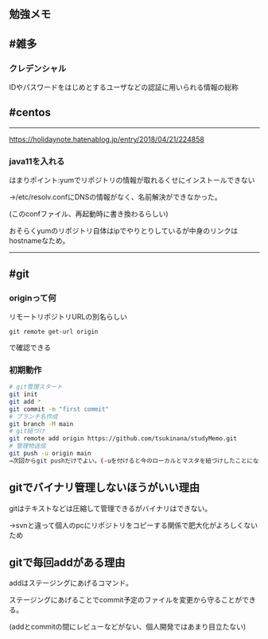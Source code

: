 ## 勉強メモ



## #雑多

### クレデンシャル

IDやパスワードをはじめとするユーザなどの認証に用いられる情報の総称





## #centos

---

https://holidaynote.hatenablog.jp/entry/2018/04/21/224858

### java11を入れる

はまりポイント:yumでリポジトリの情報が取れるくせにインストールできない

→/etc/resolv.confにDNSの情報がなく、名前解決ができなかった。

(このconfファイル、再起動時に書き換わるらしい)

おそらくyumのリポジトリ自体はipでやりとりしているが中身のリンクはhostnameなため。

---

## #git 

### originって何

リモートリポジトリURLの別名らしい

```
git remote get-url origin
```

で確認できる

### 初期動作

```bash
# git管理スタート
git init 
git add *
git commit -m "first commit"
# ブランチ名作成
git branch -M main
# git紐づけ
git remote add origin https://github.com/tsukinana/studyMemo.git
# 管理物送信
git push -u origin main
→次回からgit pushだけでよい。(-uを付けると今のローカルとマスタを紐づけしたことになる)
```

## gitでバイナリ管理しないほうがいい理由

gitはテキストなどは圧縮して管理できるがバイナリはできない。

→svnと違って個人のpcにリポジトリをコピーする関係で肥大化がよろしくないため

## gitで毎回addがある理由

addはステージングにあげるコマンド。

ステージングにあげることでcommit予定のファイルを変更から守ることができる。

(addとcommitの間にレビューなどがない、個人開発ではあまり目立たない)
